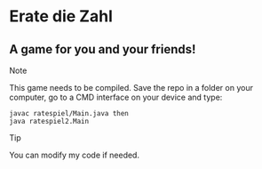 # Erate die Zahl
## A game for you and your friends!


>[!NOTE]
>This game needs to be compiled.
> Save the repo in a folder on your computer,
> go to a CMD interface on your device and type:
> ```
>javac ratespiel/Main.java then
>java ratespiel2.Main
> ```


> [!TIP]
> You can modify my code if needed.
